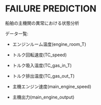 # FAILURE PREDICTION

船舶の主機関の異常における状態分析  

データ一覧:  

* エンジンルーム温度(engine_room_T)

* トルク回転速度(TC_speed)

* トルク吸入温度(TC_gas_in_T)

* トルク排出温度(TC_gas_out_T)

* 主機エンジン速度(main_engine_speed)

* 主機出力(main_engine_output)
